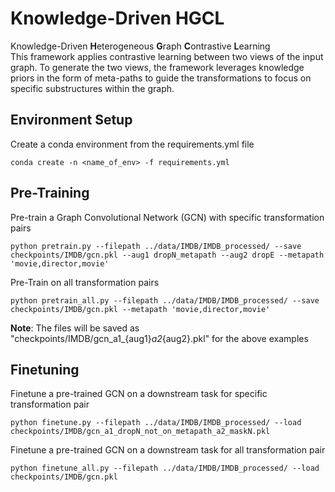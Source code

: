 # Knowledge-Driven HGCL

Knowledge-Driven **H**eterogeneous **G**raph **C**ontrastive **L**earning  
This framework applies contrastive learning between two views of the input graph. To generate the two views, the framework leverages knowledge priors in the form of meta-paths to guide the transformations to focus on specific substructures within the graph.

## Environment Setup

Create a conda environment from the requirements.yml file

```
conda create -n <name_of_env> -f requirements.yml
```

## Pre-Training

Pre-train a Graph Convolutional Network (GCN) with specific transformation pairs

```
python pretrain.py --filepath ../data/IMDB/IMDB_processed/ --save checkpoints/IMDB/gcn.pkl --aug1 dropN_metapath --aug2 dropE --metapath 'movie,director,movie'
```

Pre-Train on all transformation pairs

```
python pretrain_all.py --filepath ../data/IMDB/IMDB_processed/ --save checkpoints/IMDB/gcn.pkl --metapath 'movie,director,movie'
```

**Note**: The files will be saved as "checkpoints/IMDB/gcn_a1_{aug1}_a2_{aug2}.pkl" for the above examples

## Finetuning

Finetune a pre-trained GCN on a downstream task for specific transformation pair

```
python finetune.py --filepath ../data/IMDB/IMDB_processed/ --load checkpoints/IMDB/gcn_a1_dropN_not_on_metapath_a2_maskN.pkl
```

Finetune a pre-trained GCN on a downstream task for all transformation pair

```
python finetune_all.py --filepath ../data/IMDB/IMDB_processed/ --load checkpoints/IMDB/gcn.pkl
```
